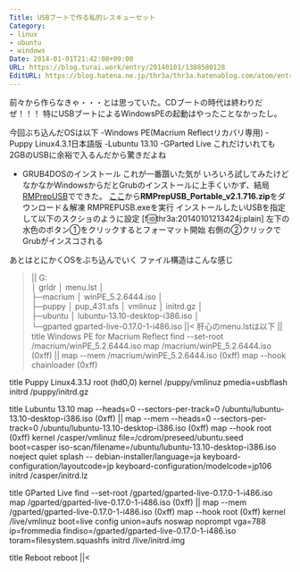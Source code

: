 ```yaml
---
Title: USBブートで作る私的レスキューセット
Category:
- linux
- ubuntu
- windows
Date: 2014-01-01T21:42:08+09:00
URL: https://blog.turai.work/entry/20140101/1388580128
EditURL: https://blog.hatena.ne.jp/thr3a/thr3a.hatenablog.com/atom/entry/12921228815715556020
---
```


前々から作らなきゃ・・・とは思っていた。CDブートの時代は終わりだぜ！！！
特にUSBブートによるWindowsPEの起動はやったことなかったし。

今回ぶち込んだOSは以下
-Windows PE(Macrium Reflectリカバリ専用)
-Puppy Linux4.3.1日本語版
-Lubuntu 13.10
-GParted Live
これだけいれても2GBのUSBに余裕で入るんだから驚きだよね
* GRUB4DOSのインストール
これが一番躓いた気が
いろいろ試してみたけどなかなかWindowsからだとGrubのインストールに上手くいかず、結局<a href="http://www.rmprepusb.com/" title="RMPrepUSB" target="_blank">RMPrepUSB</a>でできた。
<a href="http://www.rmprepusb.com/documents/rmprepusb-beta-versions" title="ここ" target="_blank">ここ</a>から<b>RMPrepUSB_Portable_v2.1.716.zip</b>をダウンロード＆解凍
RMPREPUSB.exeを実行
インストールしたいUSBを指定して以下のスクショのように設定
[f:id:thr3a:20140101213424j:plain]
左下の水色のボタン①をクリックするとフォーマット開始
右側の②クリックでGrubがインスコされる

あとはとにかくOSをぶち込んでいく
ファイル構造はこんな感じ

>||
G:\
│  grldr
│  menu.lst
│  
├─macrium
│      winPE_5.2.6444.iso
│      
├─puppy
│      pup_431.sfs
│      vmlinuz
│      initrd.gz
│      
├─ubuntu
│      lubuntu-13.10-desktop-i386.iso
│      
└─gparted
        gparted-live-0.17.0-1-i486.iso
||<
肝心のmenu.lstは以下
>||
title Windows PE for Macrium Reflect
find --set-root /macrium/winPE_5.2.6444.iso
map /macrium/winPE_5.2.6444.iso (0xff) || map --mem /macrium/winPE_5.2.6444.iso (0xff)
map --hook
chainloader (0xff)

title Puppy Linux4.3.1J
root (hd0,0)
kernel /puppy/vmlinuz pmedia=usbflash
initrd /puppy/initrd.gz

title Lubuntu 13.10
map --heads=0 --sectors-per-track=0 /ubuntu/lubuntu-13.10-desktop-i386.iso (0xff) || map --mem --heads=0 --sectors-per-track=0 /ubuntu/lubuntu-13.10-desktop-i386.iso (0xff)
map --hook
root (0xff)
kernel /casper/vmlinuz file=/cdrom/preseed/ubuntu.seed boot=casper iso-scan/filename=/ubuntu/lubuntu-13.10-desktop-i386.iso noeject quiet splash -- debian-installer/language=ja keyboard-configuration/layoutcode=jp keyboard-configuration/modelcode=jp106
initrd /casper/initrd.lz

title GParted Live
find --set-root /gparted/gparted-live-0.17.0-1-i486.iso
map /gparted/gparted-live-0.17.0-1-i486.iso (0xff) || map --mem /gparted/gparted-live-0.17.0-1-i486.iso (0xff)
map --hook
root (0xff)
kernel /live/vmlinuz  boot=live config union=aufs noswap noprompt vga=788 ip=frommedia findiso=/gparted/gparted-live-0.17.0-1-i486.iso toram=filesystem.squashfs
initrd /live/initrd.img

title Reboot
reboot
||<
